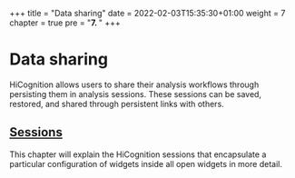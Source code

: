 +++
title = "Data sharing"
date = 2022-02-03T15:35:30+01:00
weight = 7
chapter = true
pre = "<b>7. </b>"
+++

# Data sharing

HiCognition allows users to share their analysis workflows through persisting them in analysis sessions. These sessions can be saved, restored, and shared through persistent links with others.

## [Sessions](/sessions/session/)
This chapter will explain the HiCognition sessions that encapsulate a particular configuration of widgets inside all open widgets in more detail.
